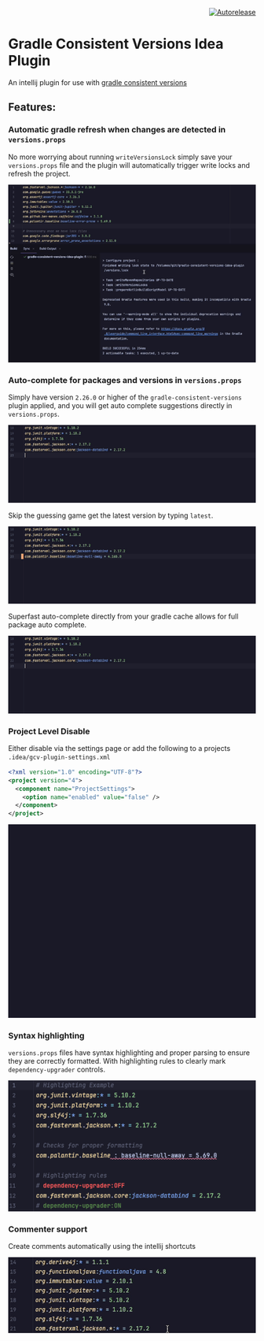 <p align="right">
<a href="https://autorelease.general.dmz.palantir.tech/palantir/gradle-consistent-versions-idea-plugin"><img src="https://img.shields.io/badge/Perform%20an-Autorelease-success.svg" alt="Autorelease"></a>
</p>

# Gradle Consistent Versions Idea Plugin

An intellij plugin for use with [gradle consistent versions](https://github.com/palantir/gradle-consistent-versions)

## Features:
### Automatic gradle refresh when changes are detected in `versions.props`
No more worrying about running `writeVersionsLock` simply save your `versions.props` file and the plugin will automatically trigger write locks and refresh the project.

![Write Versions Lock](media/write-versions-lock.gif)

### Auto-complete for packages and versions in `versions.props`
Simply have version `2.26.0` or higher of the `gradle-consistent-versions` plugin applied, and you will get auto complete suggestions directly in `versions.props`.

![Remote Suggestions](media/suggestions.gif)

Skip the guessing game get the latest version by typing `latest`.

![Latest Suggestion](media/latest.gif)

Superfast auto-complete directly from your gradle cache allows for full package auto complete.

![Cache Suggestions](media/cache.gif)

### Project Level Disable
Either disable via the settings page or add the following to a projects `.idea/gcv-plugin-settings.xml`
```xml
<?xml version="1.0" encoding="UTF-8"?>
<project version="4">
  <component name="ProjectSettings">
    <option name="enabled" value="false" />
  </component>
</project>
```

![Settings Page](media/settings.gif)

### Syntax highlighting
`versions.props` files have syntax highlighting and proper parsing to ensure they are correctly formatted. With highlighting rules to clearly mark `dependency-upgrader` controls.

![Highlighter](media/highlighting.png)

### Commenter support
Create comments automatically using the intellij shortcuts

![Commenter](media/commenter.gif)

